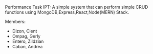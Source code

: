 Performance Task IPT: A simple system that can perform simple CRUD functions using MongoDB,Express,React,Node(MERN) Stack.

Members:
- Dizon, Clent
- Ompag, Gerly
- Entero, Zildzian
- Caban, Andrea
